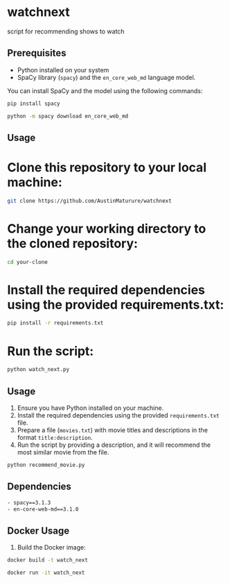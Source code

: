 # watchnext
script for recommending shows to watch 

## Prerequisites

- Python installed on your system
- SpaCy library (`spacy`) and the `en_core_web_md` language model.

You can install SpaCy and the model using the following commands:

```bash
pip install spacy

python -m spacy download en_core_web_md
```
## Usage

# Clone this repository to your local machine:
```bash
git clone https://github.com/AustinMaturure/watchnext
```

# Change your working directory to the cloned repository:
```bash
cd your-clone
```

# Install the required dependencies using the provided requirements.txt:
```bash
pip install -r requirements.txt
```

# Run the script:
```bash
python watch_next.py
```

## Usage

1. Ensure you have Python installed on your machine.
2. Install the required dependencies using the provided `requirements.txt` file.
3. Prepare a file (`movies.txt`) with movie titles and descriptions in the format `title:description`.
4. Run the script by providing a description, and it will recommend the most similar movie from the file.



```bash
python recommend_movie.py
```

## Dependencies
```bash
- spacy==3.1.3
- en-core-web-md==3.1.0

```

## Docker Usage

1. Build the Docker image:
```bash
docker build -t watch_next
```

```bash
docker run -it watch_next
```




